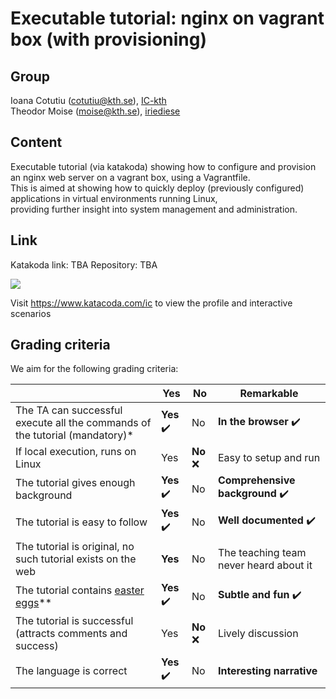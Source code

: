 # Executable tutorial: nginx on vagrant box (with provisioning)

## Group
Ioana Cotutiu (cotutiu@kth.se), [IC-kth](https://github.com/IC-kth)  
Theodor Moise (moise@kth.se), [iriediese](https://github.com/iriediese)

## Content
Executable tutorial (via katakoda) showing how to configure and provision an nginx web server on a vagrant box, using a Vagrantfile.  
This is aimed at showing how to quickly deploy (previously configured) applications in virtual environments running Linux,  
providing further insight into system management and administration.

## Link
Katakoda link: TBA
Repository: TBA

[![](http://shields.katacoda.com/katacoda/ic/count.svg)](https://www.katacoda.com/ic "Get your profile on Katacoda.com")

Visit https://www.katacoda.com/ic to view the profile and interactive scenarios

## Grading criteria

We aim for the following grading criteria:

|                                             | Yes | No | Remarkable |
|-------------------------------------------- | ----|----|-------------|
|The TA can successful execute all the commands of the tutorial (mandatory)* | **Yes** :heavy_check_mark: | No | **In the browser** :heavy_check_mark: |
|If local execution, runs on Linux | Yes | **No** :x: | Easy to setup and run  |
|The tutorial gives enough background | **Yes** :heavy_check_mark: | No | **Comprehensive background** :heavy_check_mark: |
|The tutorial is easy to follow  | **Yes** :heavy_check_mark: | No | **Well documented** :heavy_check_mark: |
|The tutorial is original, no such tutorial exists on the web | **Yes**  | No | The teaching team never heard about it |
|The tutorial contains [easter eggs](https://github.com/OrkoHunter/python-easter-eggs)** | **Yes** :heavy_check_mark: | No | **Subtle and fun** :heavy_check_mark: |
|The tutorial is successful (attracts comments and success) | Yes | **No** :x: | Lively discussion |
|The language is correct | **Yes** :heavy_check_mark: | No | **Interesting narrative** |
